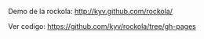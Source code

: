 Demo de la rockola:
http://kyv.github.com/rockola/

Ver codigo: 
https://github.com/kyv/rockola/tree/gh-pages
